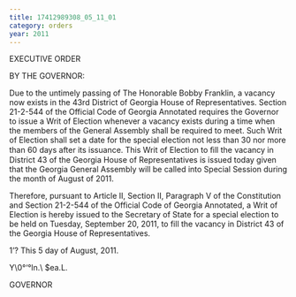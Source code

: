 ```yaml
---
title: 17412989308_05_11_01
category: orders
year: 2011
---
```

 

EXECUTIVE ORDER

BY THE GOVERNOR:

Due to the untimely passing of The Honorable Bobby Franklin, a
vacancy now exists in the 43rd District of Georgia House of
Representatives. Section 21-2-544 of the Official Code of Georgia
Annotated requires the Governor to issue a Writ of Election
whenever a vacancy exists during a time when the members of the
General Assembly shall be required to meet. Such Writ of Election
shall set a date for the special election not less than 30 nor more
than 60 days after its issuance. This Writ of Election to ﬁll the
vacancy in District 43 of the Georgia House of Representatives is
issued today given that the Georgia General Assembly will be called
into Special Session during the month of August of 2011.

Therefore, pursuant to Article II, Section II, Paragraph V of the
Constitution and Section 21-2-544 of the Official Code of Georgia
Annotated, a Writ of Election is hereby issued to the Secretary of
State for a special election to be held on Tuesday, September 20,
2011, to fill the vacancy in District 43 of the Georgia House of
Representatives.

1’?
This 5 day of August, 2011.

Y\0°‘°ln.\ $ea.L.

GOVERNOR

